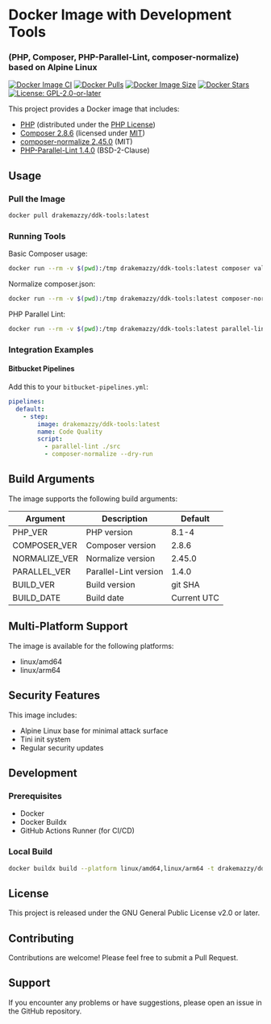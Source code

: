 # Docker Image with Development Tools

### (PHP, Composer, PHP-Parallel-Lint, composer-normalize) based on Alpine Linux

[![Docker Image CI](https://github.com/yb-infinity/ddk-tools/actions/workflows/docker.yml/badge.svg)](https://github.com/yb-infinity/ddk-tools/actions/workflows/docker.yml)
[![Docker Pulls](https://img.shields.io/docker/pulls/drakemazzy/ddk-tools.svg)](https://hub.docker.com/r/drakemazzy/ddk-tools)
[![Docker Image Size](https://img.shields.io/docker/image-size/drakemazzy/ddk-tools/latest)](https://hub.docker.com/r/drakemazzy/ddk-tools)
[![Docker Stars](https://img.shields.io/docker/stars/drakemazzy/ddk-tools.svg)](https://hub.docker.com/r/drakemazzy/ddk-tools)
[![License: GPL-2.0-or-later](https://img.shields.io/badge/License-GPL%20v2+-blue.svg)](https://www.gnu.org/licenses/old-licenses/gpl-2.0-standalone.html)

This project provides a Docker image that includes:
- [PHP](https://www.php.net/) (distributed under the [PHP License](https://www.php.net/license/))
- [Composer 2.8.6](https://getcomposer.org/) (licensed under [MIT](https://github.com/composer/composer/blob/main/LICENSE))
- [composer-normalize 2.45.0](https://github.com/ergebnis/composer-normalize) (MIT)
- [PHP-Parallel-Lint 1.4.0](https://github.com/php-parallel-lint/PHP-Parallel-Lint) (BSD-2-Clause)

## Usage

### Pull the Image

```bash
docker pull drakemazzy/ddk-tools:latest
```

### Running Tools

Basic Composer usage:
```bash
docker run --rm -v $(pwd):/tmp drakemazzy/ddk-tools:latest composer validate
```

Normalize composer.json:
```bash
docker run --rm -v $(pwd):/tmp drakemazzy/ddk-tools:latest composer-normalize
```

PHP Parallel Lint:
```bash
docker run --rm -v $(pwd):/tmp drakemazzy/ddk-tools:latest parallel-lint ./src
```

### Integration Examples

#### Bitbucket Pipelines

Add this to your `bitbucket-pipelines.yml`:

```yaml
pipelines:
  default:
    - step:
        image: drakemazzy/ddk-tools:latest
        name: Code Quality
        script:
          - parallel-lint ./src
          - composer-normalize --dry-run
```

## Build Arguments

The image supports the following build arguments:

| Argument      | Description           | Default     |
| ------------- | --------------------- | ----------- |
| PHP_VER       | PHP version           | 8.1-4       |
| COMPOSER_VER  | Composer version      | 2.8.6       |
| NORMALIZE_VER | Normalize version     | 2.45.0      |
| PARALLEL_VER  | Parallel-Lint version | 1.4.0       |
| BUILD_VER     | Build version         | git SHA     |
| BUILD_DATE    | Build date            | Current UTC |

## Multi-Platform Support

The image is available for the following platforms:
- linux/amd64
- linux/arm64

## Security Features

This image includes:
- Alpine Linux base for minimal attack surface
- Tini init system
- Regular security updates

## Development

### Prerequisites

- Docker
- Docker Buildx
- GitHub Actions Runner (for CI/CD)

### Local Build

```bash
docker buildx build --platform linux/amd64,linux/arm64 -t drakemazzy/ddk-tools:latest .
```

## License

This project is released under the GNU General Public License v2.0 or later.

## Contributing

Contributions are welcome! Please feel free to submit a Pull Request.

## Support

If you encounter any problems or have suggestions, please open an issue in the GitHub repository.
